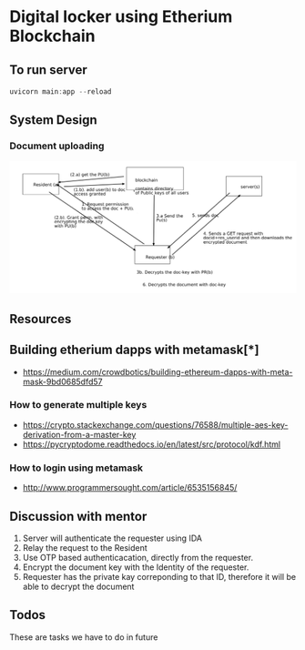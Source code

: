# Digital locker using Etherium Blockchain

## To run server

```powershell
uvicorn main:app --reload
```

## System Design

### Document uploading

![doc-upload](./doc-upload.png)

## Resources

## Building etherium dapps with metamask[*]

- https://medium.com/crowdbotics/building-ethereum-dapps-with-meta-mask-9bd0685dfd57

### How to generate multiple keys

- https://crypto.stackexchange.com/questions/76588/multiple-aes-key-derivation-from-a-master-key
- https://pycryptodome.readthedocs.io/en/latest/src/protocol/kdf.html

### How to login using metamask

- http://www.programmersought.com/article/6535156845/


## Discussion with mentor

1. Server will authenticate the requester using IDA
2. Relay the request to the Resident
3. Use OTP based authenticacation, directly from the requester. 
4. Encrypt the document key with the Identity of the requester. 
5. Requester has the private kay correponding to that ID, therefore it will be able to decrypt the document


## Todos

These are tasks we have to do in future